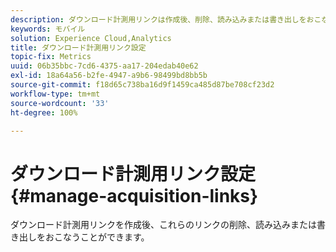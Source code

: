 ```yaml
---
description: ダウンロード計測用リンクは作成後、削除、読み込みまたは書き出しをおこなうことができます。
keywords: モバイル
solution: Experience Cloud,Analytics
title: ダウンロード計測用リンク設定
topic-fix: Metrics
uuid: 06b35bbc-7cd6-4375-aa17-204edab40e62
exl-id: 18a64a56-b2fe-4947-a9b6-98499bd8bb5b
source-git-commit: f18d65c738ba16d9f1459ca485d87be708cf23d2
workflow-type: tm+mt
source-wordcount: '33'
ht-degree: 100%

---
```


# ダウンロード計測用リンク設定{#manage-acquisition-links}

ダウンロード計測用リンクを作成後、これらのリンクの削除、読み込みまたは書き出しをおこなうことができます。
